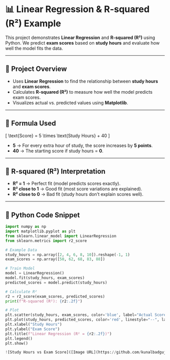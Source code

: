 # 📊 Linear Regression & R-squared (R²) Example

This project demonstrates **Linear Regression** and **R-squared (R²)** using Python. We predict **exam scores** based on **study hours** and evaluate how well the model fits the data.

---

## 🔹 Project Overview  
- Uses **Linear Regression** to find the relationship between **study hours** and **exam scores**.  
- Calculates **R-squared (R²)** to measure how well the model predicts exam scores.  
- Visualizes actual vs. predicted values using **Matplotlib**.  

---

## 🔹 Formula Used  
\[
\text{Score} = 5 \times \text{Study Hours} + 40
\]
- **5** → For every extra hour of study, the score increases by **5 points**.  
- **40** → The starting score if study hours = **0**.  

---

## 🔹 R-squared (R²) Interpretation  
- **R² = 1** → Perfect fit (model predicts scores exactly).  
- **R² close to 1** → Good fit (most score variations are explained).  
- **R² close to 0** → Bad fit (study hours don’t explain scores well).  

---

## 🔹 Python Code Snippet  
```python
import numpy as np
import matplotlib.pyplot as plt
from sklearn.linear_model import LinearRegression
from sklearn.metrics import r2_score

# Example Data
study_hours = np.array([2, 4, 6, 8, 10]).reshape(-1, 1)
exam_scores = np.array([50, 62, 68, 83, 88])

# Train Model
model = LinearRegression()
model.fit(study_hours, exam_scores)
predicted_scores = model.predict(study_hours)

# Calculate R²
r2 = r2_score(exam_scores, predicted_scores)
print(f"R-squared (R²): {r2:.2f}")

# Plot
plt.scatter(study_hours, exam_scores, color='blue', label="Actual Scores")
plt.plot(study_hours, predicted_scores, color='red', linestyle="--", label="Regression Line")
plt.xlabel("Study Hours")
plt.ylabel("Exam Score")
plt.title(f"Linear Regression (R² = {r2:.2f})")
plt.legend()
plt.show()

![Study Hours vs Exam Score]([Image URL](https://github.com/kunalbadgujar1236/Linear-Regression-R-squared-R-Using-Python./blob/main/R2-squred-4output.png)
